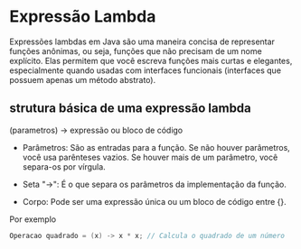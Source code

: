 # Expressão Lambda

Expressões lambdas em Java são uma maneira concisa de representar funções anônimas, ou seja, funções que não precisam de um nome explícito. Elas permitem que você escreva funções mais curtas e elegantes, especialmente quando usadas com interfaces funcionais (interfaces que possuem apenas um método abstrato).

## strutura básica de uma expressão lambda

(parametros) -> expressão ou bloco de código

- Parâmetros: São as entradas para a função. Se não houver parâmetros, você usa parênteses vazios. Se houver mais de um parâmetro, você separa-os por vírgula.

- Seta "->": É o que separa os parâmetros da implementação da função.

- Corpo: Pode ser uma expressão única ou um bloco de código entre {}.

Por exemplo

```java
Operacao quadrado = (x) -> x * x; // Calcula o quadrado de um número

```
